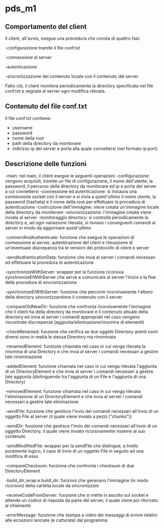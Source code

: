 # pds_m1

## Comportamento del client

Il client, all'avvio, esegue una procedura che consta di quattro fasi:

-configurazione tramite il file conf.txt

-connessione al server

-autenticazione

-sincronizzazione del contenuto locale con il contenuto del server

Fatto ciò, il client monitora periodicamente la directory specificata nel file conf.txt e segnala al server ogni modifica rilevata.

## Contenuto del file conf.txt

Il file conf.txt contiene:
 - username
 - password
 - nome della root
 - path della directory da monitorare
 - indirizzo ip del server e porta alla quale connettersi (nel formato ip:port)

## Descrizione delle funzioni

-main: nel main, il client esegue le seguenti operazioni
	-configurazione: vengono acquisiti, tramite un file di configurazione, il nome dell'utente, la password, il percorso della directory da monitorare ed ip e 			porta del server a cui connettersi
	-connessione ed autenticazione: si instaura una connessione socket con il server e si invia a quest'ultimo il nome utente, la password (hashata) e il nome 			della root per effettuare la procedura di autenticazione
	-costruzione dell'immagine: viene creata un'immagine locale della directory da monitorare
	-sincronizzazione: l'immagine creata viene inviata al server
	-monitoraggio directory: si controlla periodicamente la directory e, ad ogni variazione rilevata, si inviano i conseguenti comandi al server in modo da 		aggiornare quest'ultimo

-connectAndAuthenticate: funzione che esegue le operazioni di connessione al server, autenticazione del client e rilevazione di un'eventuale discrepanza tra le 	versioni del protocollo di client e server

-sendAuthenticationData: funzione che invia al server i comandi necessari ad effettuare la procedura di autenticazione

-synchronizeWithServer: wrapper per la funzione ricorsiva synchronizeElWithServer che serve a comunicare al server l'inizio e la fine della procedura di 				sincronizzazione

-synchronizeElWithServer: funzione che percorre ricorsivamente l'albero della directory sincronizzandone il contenuto con il server

-compareOldNewDir: funzione che confronta ricorsivamente l'immagine che il client ha della directory da monitorare e il contenuto attuale della directory ed invia al 	server i comandi appropriati nel caso vengano riscontrate discrepanze (aggiunta/eliminazione/rinomina di elementi)

-checkRenamed: funzione che verifica se due oggetti Directory aventi nomi diversi sono in realtà la stessa Directory ma rinominata

-renamedElement: funzione chiamata nel caso in cui venga rilevata la rinomina di una Directory e che invia al server i comandi necessari a gestire tale rinominazione

-addedElement: funzione chiamata nel caso in cui venga rilevata l'aggiunta di un DirectoryElement e che invia al server i comandi necessari a gestire tale aggiunta 		(distinguendo tra l'aggiunta di un File e l'aggiunta di una Directory)

-removedElement: funzione chiamata nel caso in cui venga rilevata l'eliminazione di un DirectoryElement e che invia al server i comandi necessari a gestire tale 	eliminazione

-sendFile: funzione che gestisce l'invio dei comandi necessari all'invio di un oggetto File al server (il quale viene inviato a pezzi ("chunks"))

-sendDir: funzione che gestisce l'invio dei comandi necessari all'invio di un oggetto Directory, il quale viene inviato ricorsivamente insieme al suo contenuto

-sendModifiedFile: wrapper per la sendFile che distingue, a livello puramente logico, il caso di invio di un oggetto File in seguito ad una modifica di esso

-compareChecksum: funzione che confronta i checksum di due DirectoryElement

-build_dir_wrap e build_dir: funzioni che generano l'immagine (in modo ricorsivo) della cartella locale da sincronizzare

-receiveCodeFromServer: funzione che si mette in ascolto sul socket e attende un codice di risposta da parte del server, il quale viene poi ritornato al chiamante

-errorMessage: funzione che stampa a video dei messaggi di errore relativi alle eccezioni lanciate (e catturate) dal programma

